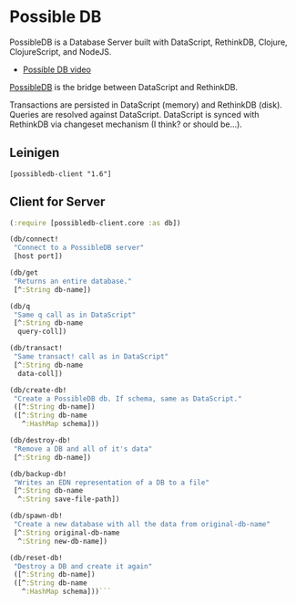 # Possible DB

PossibleDB is a Database Server built with DataScript, RethinkDB, Clojure, ClojureScript, and NodeJS.

- [Possible DB video](https://vimeo.com/107237345)

[PossibleDB](https://clojars.org/possibledb-client) is the bridge between DataScript and RethinkDB. 

Transactions are persisted in DataScript (memory) and RethinkDB (disk). Queries are resolved against DataScript. DataScript is synced with RethinkDB via changeset mechanism (I think? or should be...).

## Leinigen

`[possibledb-client "1.6"]`

## Client for Server

```clj
(:require [possibledb-client.core :as db])

(db/connect!
 "Connect to a PossibleDB server"
 [host port])

(db/get
 "Returns an entire database."
 [^:String db-name])

(db/q
 "Same q call as in DataScript"
 [^:String db-name
  query-coll])

(db/transact!
 "Same transact! call as in DataScript"
 [^:String db-name
  data-coll])

(db/create-db!
 "Create a PossibleDB db. If schema, same as DataScript."
 ([^:String db-name])
 ([^:String db-name
   ^:HashMap schema]))

(db/destroy-db!
 "Remove a DB and all of it's data"
 [^:String db-name])

(db/backup-db!
 "Writes an EDN representation of a DB to a file"
 [^:String db-name
  ^:String save-file-path])

(db/spawn-db!
 "Create a new database with all the data from original-db-name"
 [^:String original-db-name
  ^:String new-db-name])

(db/reset-db!
 "Destroy a DB and create it again"
 ([^:String db-name])
 ([^:String db-name
   ^:HashMap schema]))```

